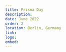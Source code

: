 ```yaml
---
title: Prisma Day
description:
date: June 2022
order: 2
location: Berlin, Germany
link:
logo:
embed:
---
```

